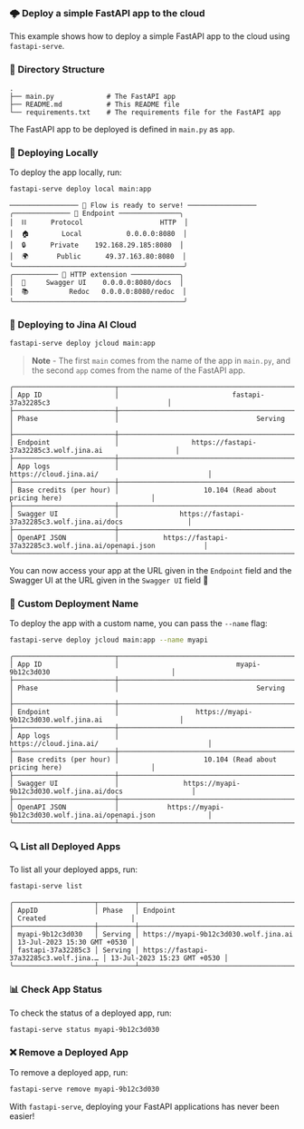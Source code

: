 ### 🌩️ Deploy a simple FastAPI app to the cloud

This example shows how to deploy a simple FastAPI app to the cloud using `fastapi-serve`. 

### 📁 Directory Structure

```
.
├── main.py             # The FastAPI app    
├── README.md           # This README file
└── requirements.txt    # The requirements file for the FastAPI app
```

The FastAPI app to be deployed is defined in `main.py` as `app`. 


### 👀 Deploying Locally

To deploy the app locally, run:

```bash
fastapi-serve deploy local main:app
```

```text
───────────────── 🎉 Flow is ready to serve! ─────────────────
╭────────────── 🔗 Endpoint ───────────────╮
│  ⛓      Protocol                   HTTP  │
│  🏠        Local           0.0.0.0:8080  │
│  🔒      Private    192.168.29.185:8080  │
│  🌍       Public      49.37.163.80:8080  │
╰──────────────────────────────────────────╯
╭─────────── 💎 HTTP extension ────────────╮
│  💬     Swagger UI    0.0.0.0:8080/docs  │
│  📚          Redoc   0.0.0.0:8080/redoc  │
╰──────────────────────────────────────────╯
```


### 🚀 Deploying to Jina AI Cloud

```bash
fastapi-serve deploy jcloud main:app
```

> **Note** - The first `main` comes from the name of the app in `main.py`, and the second `app` comes from the name of the FastAPI app.

```text
╭─────────────────────────┬───────────────────────────────────────────────────────────────────────────╮
│ App ID                  │                            fastapi-37a32285c3                             │
├─────────────────────────┼───────────────────────────────────────────────────────────────────────────┤
│ Phase                   │                                  Serving                                  │
├─────────────────────────┼───────────────────────────────────────────────────────────────────────────┤
│ Endpoint                │                  https://fastapi-37a32285c3.wolf.jina.ai                  │
├─────────────────────────┼───────────────────────────────────────────────────────────────────────────┤
│ App logs                │                          https://cloud.jina.ai/                           │
├─────────────────────────┼───────────────────────────────────────────────────────────────────────────┤
│ Base credits (per hour) │                     10.104 (Read about pricing here)                      │
├─────────────────────────┼───────────────────────────────────────────────────────────────────────────┤
│ Swagger UI              │               https://fastapi-37a32285c3.wolf.jina.ai/docs                │
├─────────────────────────┼───────────────────────────────────────────────────────────────────────────┤
│ OpenAPI JSON            │           https://fastapi-37a32285c3.wolf.jina.ai/openapi.json            │
╰─────────────────────────┴───────────────────────────────────────────────────────────────────────────╯
```

You can now access your app at the URL given in the `Endpoint` field and the Swagger UI at the URL given in the `Swagger UI` field :tada:


### 📛 Custom Deployment Name

To deploy the app with a custom name, you can pass the `--name` flag:

```bash
fastapi-serve deploy jcloud main:app --name myapi
```

```text
╭─────────────────────────┬───────────────────────────────────────────────────────────────────────────╮
│ App ID                  │                             myapi-9b12c3d030                              │
├─────────────────────────┼───────────────────────────────────────────────────────────────────────────┤
│ Phase                   │                                  Serving                                  │
├─────────────────────────┼───────────────────────────────────────────────────────────────────────────┤
│ Endpoint                │                   https://myapi-9b12c3d030.wolf.jina.ai                   │
├─────────────────────────┼───────────────────────────────────────────────────────────────────────────┤
│ App logs                │                          https://cloud.jina.ai/                           │
├─────────────────────────┼───────────────────────────────────────────────────────────────────────────┤
│ Base credits (per hour) │                     10.104 (Read about pricing here)                      │
├─────────────────────────┼───────────────────────────────────────────────────────────────────────────┤
│ Swagger UI              │                https://myapi-9b12c3d030.wolf.jina.ai/docs                 │
├─────────────────────────┼───────────────────────────────────────────────────────────────────────────┤
│ OpenAPI JSON            │            https://myapi-9b12c3d030.wolf.jina.ai/openapi.json             │
╰─────────────────────────┴───────────────────────────────────────────────────────────────────────────╯
```

### 🔍 List all Deployed Apps

To list all your deployed apps, run:

```bash
fastapi-serve list
```

```text
╭────────────────────┬─────────┬────────────────────────────────────────┬─────────────────────────────╮
│ AppID              │ Phase   │ Endpoint                               │ Created                     │
├────────────────────┼─────────┼────────────────────────────────────────┼─────────────────────────────┤
│ myapi-9b12c3d030   │ Serving │ https://myapi-9b12c3d030.wolf.jina.ai  │ 13-Jul-2023 15:30 GMT +0530 │
│ fastapi-37a32285c3 │ Serving │ https://fastapi-37a32285c3.wolf.jina.… │ 13-Jul-2023 15:23 GMT +0530 │
╰────────────────────┴─────────┴────────────────────────────────────────┴─────────────────────────────╯
```

### 📊 Check App Status


To check the status of a deployed app, run:

```bash
fastapi-serve status myapi-9b12c3d030
```

### ❌ Remove a Deployed App

To remove a deployed app, run:

```bash
fastapi-serve remove myapi-9b12c3d030
```

With `fastapi-serve`, deploying your FastAPI applications has never been easier!
